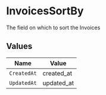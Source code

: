 # InvoicesSortBy

The field on which to sort the Invoices


## Values

| Name        | Value       |
| ----------- | ----------- |
| `CreatedAt` | created_at  |
| `UpdatedAt` | updated_at  |